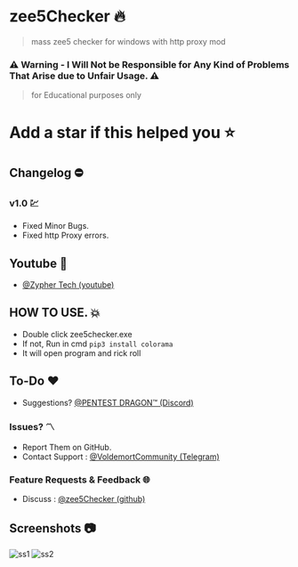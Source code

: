 # zee5Checker 🔥
> mass zee5 checker for windows with http proxy mod
### ⚠ Warning - I Will Not be Responsible for Any Kind of Problems That Arise due to Unfair Usage. ⚠
> for Educational purposes only
# Add a star if this helped you ⭐ 

## Changelog ⛔

### v1.0 💹

- Fixed Minor Bugs.
- Fixed http Proxy errors.

## Youtube 💌

- [@Zypher Tech (youtube)](https://www.youtube.com/channel/UCv7civaWFtTlXmzxv5o1IMw)

## HOW TO USE. 💥
* Double click zee5checker.exe
* If not, Run in cmd `pip3 install colorama`
* It will open program and rick roll

## To-Do ❤

* Suggestions? [@PENTEST DRAGON™ (Discord)](https://discord.gg/BuzZWUUesn)

### Issues? 〽

* Report Them on GitHub.
* Contact Support : [@VoldemortCommunity (Telegram)](https://t.me/VoldemortCommunity)

### Feature Requests & Feedback 🌐

* Discuss : [@zee5Checker (github)](https://github.com/thelinuxuser-choice/zee5Checker/discussions/1)

## Screenshots 📷
![ss1](https://i.postimg.cc/HsrQ3m9h/Screenshot.jpg)
![ss2](https://i.postimg.cc/hP7dqqFY/Screenshot.png)


